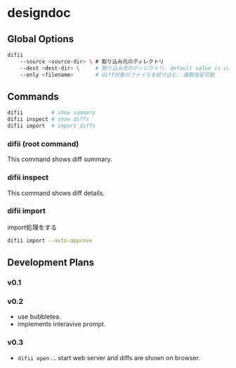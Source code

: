# designdoc
## Global Options
```bash
difii
    --source <source-dir> \ # 取り込み元のディレクトリ
    --dest <dest-dir> \     # 取り込み先のディレクトリ. default value is current dir.
    --only <filename>       # diff対象のファイルを絞り込む. 複数指定可能
```

## Commands
```bash
difii         # show summary
difii inspect # show diffs 
difii import  # import diffs
```

### difii (root command)
This command shows diff summary.

### difii inspect
This command shows diff details.

### difii import
import処理をする
```bash
difii import --auto-approve
```

## Development Plans
### v0.1
### v0.2
- use bubbletea.
- implements interavive prompt.
### v0.3
- `difii open` ... start web server and diffs are shown on browser.
